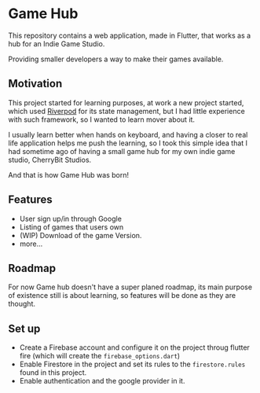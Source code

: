 # Game Hub

This repository contains a web application, made in Flutter, that works as a hub for an Indie
Game Studio.

Providing smaller developers a way to make their games available.


## Motivation

This project started for learning purposes, at work a new project started, which used
[Riverpod](https://pub.dev/packages/riverpod) for its state management, but I had little experience
with such framework, so I wanted to learn mover about it.

I usually learn better when hands on keyboard, and having a closer to real life application helps
me push the learning, so I took this simple idea that I had sometime ago of having a small game hub
for my own indie game studio, CherryBit Studios.

And that is how Game Hub was born!

## Features

 - User sign up/in through Google
 - Listing of games that users own
 - (WIP) Download of the game Version.
 - more...

## Roadmap

For now Game hub doesn't have a super planed roadmap, its main purpose of existence still is about
learning, so features will be done as they are thought.

## Set up

- Create a Firebase account and configure it on the project throug flutter fire (which
will create the `firebase_options.dart`)
- Enable Firestore in the project and set its rules to the `firestore.rules` found in this project.
- Enable authentication and the google provider in it.
